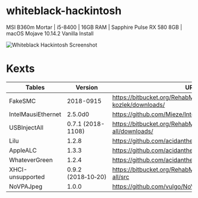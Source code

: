 # whiteblack-hackintosh
MSI B360m Mortar | i5-8400 | 16GB RAM | Sapphire Pulse RX 580 8GB | macOS Mojave 10.14.2 Vanilla Install

![Whiteblack Hackintosh Screenshot](https://i.imgur.com/C44VuST.jpg)

# Kexts
| Tables                   | Version            | URL                                           |
| ------------------------ |------------------- | --------------------------------------------- |
| FakeSMC                  | 2018-0915          | <https://bitbucket.org/RehabMan/os-x-fakesmc-kozlek/downloads/> |
| IntelMausiEthernet       | 2.5.0d0            | <https://github.com/Mieze/IntelMausiEthernet> |
| USBInjectAll             | 0.7.1 (2018-1108)  | <https://bitbucket.org/RehabMan/os-x-usb-inject-all/downloads/> |
| Lilu                     | 1.2.8              | <https://github.com/acidanthera/Lilu/releases> |
| AppleALC                 | 1.3.3              | <https://github.com/acidanthera/AppleALC/releases> |
| WhateverGreen            | 1.2.4              | <https://github.com/acidanthera/WhateverGreen/releases> |
| XHCI-unsupported         | 0.9.2 (2018‑10‑20) | <https://bitbucket.org/RehabMan/os-x-usb-inject-all/src> |
| NoVPAJpeg                | 1.0.0              | <https://github.com/vulgo/NoVPAJpeg/releases> |
